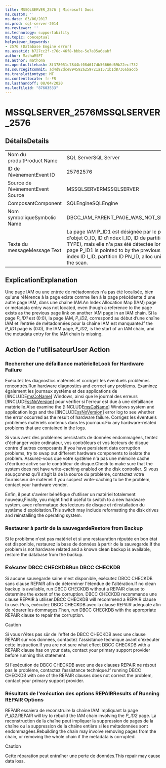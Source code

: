 ```yaml
---
title: MSSQLSERVER_2576 | Microsoft Docs
ms.custom: ''
ms.date: 03/06/2017
ms.prod: sql-server-2014
ms.reviewer: ''
ms.technology: supportability
ms.topic: conceptual
helpviewer_keywords:
- 2576 (Database Engine error)
ms.assetid: b727cc2f-c76c-46f8-bbbe-5e7a05a6eabf
author: MashaMSFT
ms.author: mathoma
ms.openlocfilehash: 8f378051c7844bf08d617db56666d69b22ecf732
ms.sourcegitcommit: ad4d92dce894592a259721a1571b1d8736abacdb
ms.translationtype: MT
ms.contentlocale: fr-FR
ms.lasthandoff: 08/04/2020
ms.locfileid: "87603533"
---
```

# <a name="mssqlserver_2576"></a><span data-ttu-id="7ec03-102">MSSQLSERVER_2576</span><span class="sxs-lookup"><span data-stu-id="7ec03-102">MSSQLSERVER_2576</span></span>
    
## <a name="details"></a><span data-ttu-id="7ec03-103">Détails</span><span class="sxs-lookup"><span data-stu-id="7ec03-103">Details</span></span>  
  
|||  
|-|-|  
|<span data-ttu-id="7ec03-104">Nom du produit</span><span class="sxs-lookup"><span data-stu-id="7ec03-104">Product Name</span></span>|<span data-ttu-id="7ec03-105">SQL Server</span><span class="sxs-lookup"><span data-stu-id="7ec03-105">SQL Server</span></span>|  
|<span data-ttu-id="7ec03-106">ID de l’événement</span><span class="sxs-lookup"><span data-stu-id="7ec03-106">Event ID</span></span>|<span data-ttu-id="7ec03-107">2576</span><span class="sxs-lookup"><span data-stu-id="7ec03-107">2576</span></span>|  
|<span data-ttu-id="7ec03-108">Source de l’événement</span><span class="sxs-lookup"><span data-stu-id="7ec03-108">Event Source</span></span>|<span data-ttu-id="7ec03-109">MSSQLSERVER</span><span class="sxs-lookup"><span data-stu-id="7ec03-109">MSSQLSERVER</span></span>|  
|<span data-ttu-id="7ec03-110">Composant</span><span class="sxs-lookup"><span data-stu-id="7ec03-110">Component</span></span>|<span data-ttu-id="7ec03-111">SQLEngine</span><span class="sxs-lookup"><span data-stu-id="7ec03-111">SQLEngine</span></span>|  
|<span data-ttu-id="7ec03-112">Nom symbolique</span><span class="sxs-lookup"><span data-stu-id="7ec03-112">Symbolic Name</span></span>|<span data-ttu-id="7ec03-113">DBCC_IAM_PARENT_PAGE_WAS_NOT_SEEN</span><span class="sxs-lookup"><span data-stu-id="7ec03-113">DBCC_IAM_PARENT_PAGE_WAS_NOT_SEEN</span></span>|  
|<span data-ttu-id="7ec03-114">Texte du message</span><span class="sxs-lookup"><span data-stu-id="7ec03-114">Message Text</span></span>|<span data-ttu-id="7ec03-115">La page IAM P_ID1 est désignée par le pointeur antérieur de la page IAM P_ID2 dans l'ID d'objet O_ID, ID d'index I_ID, ID de partition PN_ID, ID d'unité d'allocation A_ID (type TYPE), mais elle n'a pas été détectée lors de l'analyse.</span><span class="sxs-lookup"><span data-stu-id="7ec03-115">The Index Allocation Map (IAM) page P_ID1 is pointed to by the previous pointer of IAM page P_ID2 in object ID O_ID, index ID I_ID, partition ID PN_ID, alloc unit ID A_ID (type TYPE) but was not detected in the scan.</span></span>|  
  
## <a name="explanation"></a><span data-ttu-id="7ec03-116">Explication</span><span class="sxs-lookup"><span data-stu-id="7ec03-116">Explanation</span></span>  
 <span data-ttu-id="7ec03-117">Une page IAM ou une entrée de métadonnées n'a pas été localisée, bien qu'une référence à la page existe comme lien à la page précédente d'une autre page IAM, dans une chaîne IAM.</span><span class="sxs-lookup"><span data-stu-id="7ec03-117">An Index Allocation Map (IAM) page or metadata entry was not located, even though a reference to the page exists as the previous page link on another IAM page in an IAM chain.</span></span> <span data-ttu-id="7ec03-118">Si la page *P_ID1* est (0:0), la page IAM, *P_ID2*, correspond au début d’une chaîne IAM et l’entrée de métadonnées pour la chaîne IAM est manquante.</span><span class="sxs-lookup"><span data-stu-id="7ec03-118">If the *P_ID1* page is (0:0), the IAM page, *P_ID2*, is the start of an IAM chain, and the metadata entry for the IAM chain is missing.</span></span>  
  
## <a name="user-action"></a><span data-ttu-id="7ec03-119">Action de l'utilisateur</span><span class="sxs-lookup"><span data-stu-id="7ec03-119">User Action</span></span>  
  
### <a name="look-for-hardware-failure"></a><span data-ttu-id="7ec03-120">Rechercher une défaillance matérielle</span><span class="sxs-lookup"><span data-stu-id="7ec03-120">Look for Hardware Failure</span></span>  
 <span data-ttu-id="7ec03-121">Exécutez les diagnostics matériels et corrigez les éventuels problèmes rencontrés.</span><span class="sxs-lookup"><span data-stu-id="7ec03-121">Run hardware diagnostics and correct any problems.</span></span> <span data-ttu-id="7ec03-122">Examinez également les journaux système et des applications de [!INCLUDE[msCoName](../../includes/msconame-md.md)] Windows, ainsi que le journal des erreurs [!INCLUDE[ssNoVersion](../../includes/ssnoversion-md.md)] pour vérifier si l'erreur est due à une défaillance matérielle.</span><span class="sxs-lookup"><span data-stu-id="7ec03-122">Also examine the [!INCLUDE[msCoName](../../includes/msconame-md.md)] Windows system and application logs and the [!INCLUDE[ssNoVersion](../../includes/ssnoversion-md.md)] error log to see whether the error occurred as the result of hardware failure.</span></span> <span data-ttu-id="7ec03-123">Corrigez les éventuels problèmes matériels contenus dans les journaux.</span><span class="sxs-lookup"><span data-stu-id="7ec03-123">Fix any hardware-related problems that are contained in the logs.</span></span>  
  
 <span data-ttu-id="7ec03-124">Si vous avez des problèmes persistants de données endommagées, tentez d'échanger votre ordinateur, vos contrôleurs et vos lecteurs de disque contre d'autres composants.</span><span class="sxs-lookup"><span data-stu-id="7ec03-124">If you have persistent data corruption problems, try to swap out different hardware components to isolate the problem.</span></span> <span data-ttu-id="7ec03-125">Assurez-vous que votre système n'a pas une mémoire cache d'écriture active sur le contrôleur de disque.</span><span class="sxs-lookup"><span data-stu-id="7ec03-125">Check to make sure that the system does not have write-caching enabled on the disk controller.</span></span> <span data-ttu-id="7ec03-126">Si vous soupçonnez qu’il s’agit là de la source du problème, contactez votre fournisseur de matériel.</span><span class="sxs-lookup"><span data-stu-id="7ec03-126">If you suspect write-caching to be the problem, contact your hardware vendor.</span></span>  
  
 <span data-ttu-id="7ec03-127">Enfin, il peut s'avérer bénéfique d'utiliser un matériel totalement nouveau,</span><span class="sxs-lookup"><span data-stu-id="7ec03-127">Finally, you might find it useful to switch to a new hardware system.</span></span> <span data-ttu-id="7ec03-128">avec reformatage des lecteurs de disque et réinstallation du système d'exploitation.</span><span class="sxs-lookup"><span data-stu-id="7ec03-128">This switch may include reformatting the disk drives and reinstalling the operating system.</span></span>  
  
### <a name="restore-from-backup"></a><span data-ttu-id="7ec03-129">Restaurer à partir de la sauvegarde</span><span class="sxs-lookup"><span data-stu-id="7ec03-129">Restore from Backup</span></span>  
 <span data-ttu-id="7ec03-130">Si le problème n'est pas matériel et si une restauration réputée en bon état est disponible, restaurez la base de données à partir de la sauvegarde.</span><span class="sxs-lookup"><span data-stu-id="7ec03-130">If the problem is not hardware related and a known clean backup is available, restore the database from the backup.</span></span>  
  
### <a name="run-dbcc-checkdb"></a><span data-ttu-id="7ec03-131">Exécuter DBCC CHECKDB</span><span class="sxs-lookup"><span data-stu-id="7ec03-131">Run DBCC CHECKDB</span></span>  
 <span data-ttu-id="7ec03-132">Si aucune sauvegarde saine n'est disponible, exécutez DBCC CHECKDB sans clause REPAIR afin de déterminer l'étendue de l'altération.</span><span class="sxs-lookup"><span data-stu-id="7ec03-132">If no clean backup is available, run DBCC CHECKDB without a REPAIR clause to determine the extent of the corruption.</span></span> <span data-ttu-id="7ec03-133">DBCC CHECKDB recommande une clause REPAIR à utiliser.</span><span class="sxs-lookup"><span data-stu-id="7ec03-133">DBCC CHECKDB will recommend a REPAIR clause to use.</span></span> <span data-ttu-id="7ec03-134">Puis, exécutez DBCC CHECKDB avec la clause REPAIR adéquate afin de réparer les dommages.</span><span class="sxs-lookup"><span data-stu-id="7ec03-134">Then, run DBCC CHECKDB with the appropriate REPAIR clause to repair the corruption.</span></span>  
  
> [!CAUTION]  
>  <span data-ttu-id="7ec03-135">Si vous n'êtes pas sûr de l'effet de DBCC CHECKDB avec une clause REPAIR sur vos données, contactez l'assistance technique avant d'exécuter cette instruction.</span><span class="sxs-lookup"><span data-stu-id="7ec03-135">If you are not sure what effect DBCC CHECKDB with a REPAIR clause has on your data, contact your primary support provider before running this statement.</span></span>  
  
 <span data-ttu-id="7ec03-136">Si l'exécution de DBCC CHECKDB avec une des clauses REPAIR ne résout pas le problème, contactez l’assistance technique.</span><span class="sxs-lookup"><span data-stu-id="7ec03-136">If running DBCC CHECKDB with one of the REPAIR clauses does not correct the problem, contact your primary support provider.</span></span>  
  
### <a name="results-of-running-repair-options"></a><span data-ttu-id="7ec03-137">Résultats de l'exécution des options REPAIR</span><span class="sxs-lookup"><span data-stu-id="7ec03-137">Results of Running REPAIR Options</span></span>  
 <span data-ttu-id="7ec03-138">REPAIR essaiera de reconstruire la chaîne IAM impliquant la page *P_ID2*.</span><span class="sxs-lookup"><span data-stu-id="7ec03-138">REPAIR will try to rebuild the IAM chain involving the *P_ID2* page.</span></span> <span data-ttu-id="7ec03-139">La reconstruction de la chaîne peut impliquer la suppression de pages de la chaîne ou la suppression de la chaîne entière si les métadonnées sont endommagées.</span><span class="sxs-lookup"><span data-stu-id="7ec03-139">Rebuilding the chain may involve removing pages from the chain, or removing the whole chain if the metadata is corrupted.</span></span>  
  
> [!CAUTION]  
>  <span data-ttu-id="7ec03-140">Cette réparation peut entraîner une perte de données.</span><span class="sxs-lookup"><span data-stu-id="7ec03-140">This repair may cause data loss.</span></span>  
  
  
